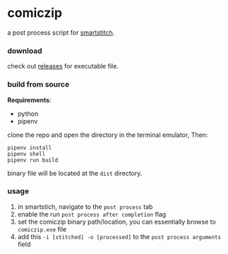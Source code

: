 # comiczip
a post process script for [smartstitch](https://github.com/mechtechnology/smartstitch).


### download
check out [releases](https://github.com/BishrGhalil/comiczip/releases) for executable file.


### build from source
**Requirements**:
- python
- pipenv

clone the repo and open the directory in the terminal emulator, Then:
```
pipenv install
pipenv shell
pipenv run build
```

binary file will be located at the `dist` directory.

### usage
1. in smartstich, navigate to the `post process` tab
2. enable the run `post process after completion` flag
3. set the comiczip binary path/location, you can essentially browse to `comiczip.exe` file
4. add this `-i [stitched] -o [processed]` to the `post process arguments` field
